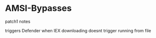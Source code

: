 ﻿# AMSI-Bypasses

patch1 notes

triggers Defender when IEX downloading
doesnt trigger running from file

